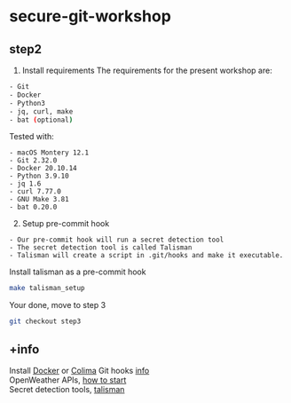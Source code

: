 # secure-git-workshop

## step2

1. Install requirements
The requirements for the present workshop are:
```bash
- Git
- Docker 
- Python3	
- jq, curl, make
- bat (optional)
```

Tested with:
```
- macOS Montery 12.1
- Git 2.32.0
- Docker 20.10.14
- Python 3.9.10
- jq 1.6
- curl 7.77.0
- GNU Make 3.81
- bat 0.20.0
```

2. Setup pre-commit hook
```
- Our pre-commit hook will run a secret detection tool
- The secret detection tool is called Talisman
- Talisman will create a script in .git/hooks and make it executable.
```

Install talisman as a pre-commit hook
```bash
make talisman_setup
```

Your done, move to step 3
```bash
git checkout step3
```

## +info
Install [Docker](https://docker-docs.netlify.app/install/) or [Colima](https://github.com/abiosoft/colima#installation)
Git hooks [info](https://githooks.com)    
OpenWeather APIs, [how to start](https://openweathermap.org/appid)    
Secret detection tools, [talisman](https://github.com/thoughtworks/talisman#recommended-approach)
